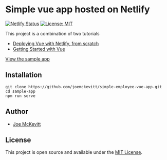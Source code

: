 # Simple vue app hosted on Netlify

[![Netlify Status](https://api.netlify.com/api/v1/badges/97d65356-e6ff-42d7-80ea-40126e670cc5/deploy-status)](https://app.netlify.com/sites/hopeful-euclid-f83bd4/deploys)
[![License: MIT](https://img.shields.io/badge/License-MIT-yellow.svg)](https://opensource.org/licenses/MIT)

This project is a combination of two tutorials

- [Deploying Vue with Netlify, from scratch](https://medium.com/@lpellis/deploying-vue-with-netlify-from-scratch-28b6c2249081)
- [Getting Started with Vue](https://taniarascia.com/getting-started-with-vue) 

[View the sample app](https://hopeful-euclid-f83bd4.netlify.com/)

## Installation

```
git clone https://github.com/joemckevitt/simple-employee-vue-app.git
cd sample-app
npm run serve
```

## Author

- [Joe McKevitt](https://twitter.com/therunningjoey)

## License

This project is open source and available under the [MIT License](LICENSE).
